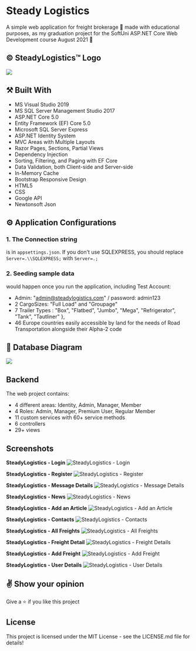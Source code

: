 # Steady Logistics

A simple web application for freight brokerage :truck: made with educational purposes,
as my graduation project for the SoftUni ASP.NET Core Web Development course August 2021 :dart:


## &copy; SteadyLogistics&trade; Logo
![](https://i.imgur.com/qsH3Lq1.jpg)


## :hammer_and_pick: **Built With**

- MS Visual Studio 2019
- MS SQL Server Management Studio 2017
- ASP.NET Core 5.0
- Entity Framework (EF) Core 5.0
- Microsoft SQL Server Express
- ASP.NET Identity System
- MVC Areas with Multiple Layouts
- Razor Pages, Sections, Partial Views
- Dependency Injection
- Sorting, Filtering, and Paging with EF Core
- Data Validation, both Client-side and Server-side
- In-Memory Cache
- Bootstrap Responsive Design
- HTML5
- CSS
- Google API
- Newtonsoft Json


## :gear: **Application Configurations**

### 1. The Connection string 
is in `appsettings.json`. If you don't use SQLEXPRESS, you should replace `Server=.\\SQLEXPRESS;` with `Server=.;`

### 2. Seeding sample data
would happen once you run the application, including Test Account:
  - Admin: "admin@steadylogistics.com" / password: admin123
  - 2 CargoSizes: "Full Load" and "Groupage"
  - 7 Trailer Types : "Box", "Flatbed", "Jumbo", "Mega", "Refrigerator", "Tank", "Tautliner" },
  - 46 Europe countries easily accessible by land for the needs of Road Transportation alongside their Alpha-2 code

## :floppy_disk: **Database Diagram**
![](https://imgur.com/799QcIq.jpg)


## **Backend**
The web project contains:
* 4 different areas: Identity, Admin, Manager, Member
* 4 Roles: Admin, Manager, Premium User, Regular Member
* 11 custom services with 60+ service methods
* 6 controllers
* 29+ views


## **Screenshots**
**SteadyLogistics - Login**
![SteadyLogistics - Login](https://imgur.com/O0aheqE.jpg)

**SteadyLogistics - Register**
![SteadyLogistics - Register](https://imgur.com/MBSyyjG.jpg)

**SteadyLogistics - Message Details**
![SteadyLogistics - Message Details](https://imgur.com/P6GeLTR.jpg)

**SteadyLogistics - News**
![SteadyLogistics - News](https://imgur.com/mO0tdYc.jpg)

**SteadyLogistics - Add an Article**
![SteadyLogistics - Add an Article](https://imgur.com/XtAuphu.jpg)

**SteadyLogistics - Contacts**
![SteadyLogistics - Contacts](https://imgur.com/ER6iIWD.jpg)

**SteadyLogistics - All Freights**
![SteadyLogistics - All Freights](https://imgur.com/8jiQ1l3.jpg)

**SteadyLogistics - Freight Detail**
![SteadyLogistics - Freight Details](https://imgur.com/qyiGnQI.jpg)

**SteadyLogistics - Add Freight**
![SteadyLogistics - Add Freight](https://imgur.com/2BanUGn.jpg)

**SteadyLogistics - User Details**
![SteadyLogistics - User Details](https://imgur.com/TLfoyVP.jpg)


## :v: **Show your opinion**

Give a :star: if you like this project


## **License**
This project is licensed under the MIT License - see the LICENSE.md file for details!
